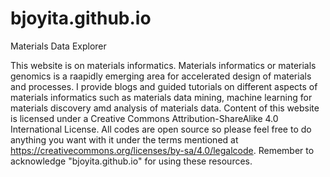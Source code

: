 # bjoyita.github.io
Materials Data Explorer

This website is on materials informatics. Materials informatics or materials genomics is a raapidly emerging area for accelerated 
design of materials and processes. I provide blogs and guided tutorials on different aspects of materials informatics such as materials data mining, machine learning for materials discovery amd analysis of materials data. Content of this website is licensed under a Creative Commons Attribution-ShareAlike 4.0 International License. All codes are open source so please feel free to do anything you want with it under the terms mentioned at https://creativecommons.org/licenses/by-sa/4.0/legalcode. Remember to acknowledge "bjoyita.github.io" for using these resources.
